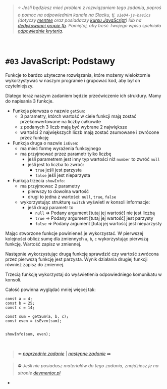 

> :star: *Jeśli będziesz mieć problem z rozwiązaniem tego zadania, poproś o pomoc na odpowiednim kanale na Slacku, tj. `s1e04-js-basics` (dotyczy [mentee](https://devmentor.pl/mentoring-javascript/) oraz posiadaczy [kursu JavaScript](https://devmentor.pl/p/javascript-for-beginners/)) lub na [dedykowanej grupie fb](https://www.facebook.com/groups/155234921740033). Pamiętaj, aby treść Twojego wpisu spełniała [odpowiednie kryteria](https://devmentor.pl/jak-prosic-o-pomoc/).*

&nbsp;

# `#03` JavaScript: Podstawy



Funkcje to bardzo użyteczne rozwiązania, które możemy wieloktornie wykorzystywać w naszym programie i grupować kod, aby był on czytelniejszy. 

Dlatego teraz naszym zadaniem będzie przećwiczenie ich struktury. Mamy do napisania 3 funkcje.

- Funkcja pierwsza o nazwie `getSum`:
    - 3 parametry, którch wartość w ciele funkcji mają zostać przekonwertowane na liczby całkowite
    - z podanych 3 liczb mają być wybrane 2 największe
    - wartości 2 największych liczb mają zostać zsumowane i zwrócone przez funkcję
- Funkcja druga o nazwie `isEven`:
    - ma mieć formę wyrażenia funkcyjnego
    - ma przyjmować przez parametr tylko liczbę
        - jeśli parametrem jest inny typ wartości niż `number` to zwróć `null`
        - jeśli jest to liczba to zwróć:
            - `true` jeśli jest parzysta
            - `false` jeśli jest nieparzysta
- Funkcja trzecia `showInfo`:
    - ma przyjmowac 2 parametry
        - pierwszy to dowolna wartość
        - drugi to jedna z wartości: `null`, `true`, `false`
    - wykorzystując strukturę `switch` wyświetl w konsoli informacje:
        - jeśli drugi parametr to
            - `null` => Podany argument [tutaj jej wartość] nie jest liczbą
            - `true` => Podany argument [tutaj jej wartość] jest parzysty
            - `false` => Podany argument [tutaj jej wartość] jest nieparzysty

Mając stworzone funkcje powinieneś je wykorzystać. W pierwszej kolejności oblicz sumę dla zmiennych `a`, `b`, `c` wykorzystując pierwszą funkcję. Wartość zapisz w zmiennej.

Następnie wykorzystując drugą funkcję sprawdzić czy wartość zwrócona przez pierwszą funkcję jest parzysta. Wynik działania drugiej funkcji również zapisz do zmiennej.

Trzecią funkcję wykorzystaj do wyświetlenia odpowiedniego komunikatu w konsoli.

Całość powinna wyglądać mniej więcej tak:

```
const a = 4;    
const b = 25;
const c = 14;

const sum = getSum(a, b, c);
const even = isEven(sum);


showInfo(sum, even);

```


&nbsp;

> :arrow_left: [*poprzednie zadanie*](./../02) | [*następne zadanie*](./../04) :arrow_right:

> :no_entry: *Jeśli nie posiadasz materiałów do tego zadania, znajdziesz je na stronie [devmentor.pl](https://devmentor.pl/p/js-basics/)*

-